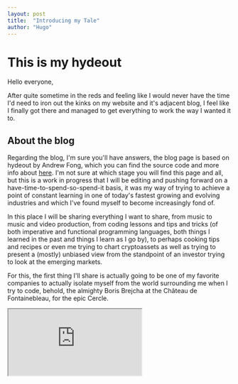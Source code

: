 ```yaml
---
layout: post
title:  "Introducing my Tale"
author: "Hugo"
---
```


# This is my hydeout

Hello everyone, 

After quite sometime in the reds and feeling like I would never have the time I'd need to iron out the kinks on my website and it's adjacent blog, I feel like I finally got there and managed to get everything to work the way I wanted it to.


## About the blog

Regarding the blog, I'm sure you'll have answers, the blog page is based on hydeout by Andrew Fong, which you can find the source code and more info about [here](https://github.com//chesterhow/tale).
I'm not sure at which stage you will find this page and all, but this is a work in progress that I will be editing and pushing forward on a have-time-to-spend-so-spend-it basis, it was my way of trying to achieve a point of constant learning in one of today's fastest growing and evolving industries and which I've found myself to become increasingly fond of.

In this place I will be sharing everything I want to share, from music to music and video production, from coding lessons and tips and tricks (of both imperative and functional programming languages, both things I learned in the past and things I learn as I go by), to perhaps cooking tips and recipes or even me trying to chart cryptoassets as well as trying to present a (mostly) unbiased view from the standpoint of an investor trying to look at the emerging markets.

For this, the first thing I'll share is actually going to be one of my favorite companies to actually isolate myself from the world surrounding me when I try to code, behold, the almighty Boris Brejcha at the Château de Fontainebleau, for the epic Cercle.

<div class="embed-responsive embed-responsive-16by9">
  <iframe class="embed-responsive-item" src="https://www.youtube.com/watch?v=4Rc-NGWEHdU"></iframe>
</div>



